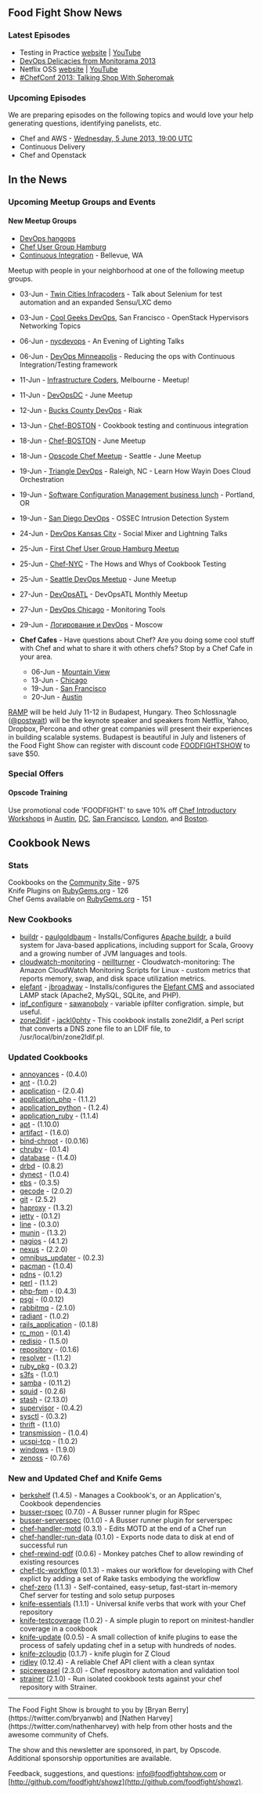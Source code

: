 Food Fight Show News
-------------------

### Latest Episodes
* Testing in Practice [website](http://foodfightshow.org/2013/05/testing-in-practice.html) | [YouTube](http://www.youtube.com/watch?v=DhcXXOIerIc)
* [DevOps Delicacies from Monitorama 2013](http://foodfightshow.org/2013/05/monitorama-2013.html)
* Netflix OSS [website](http://foodfightshow.org/2013/05/netflix-oss.html) | [YouTube](http://www.youtube.com/watch?v=A69uTnfQgB8)
* [\#ChefConf 2013:  Talking Shop With Spheromak](http://foodfightshow.org/2013/04/chefconf-2013-talking-shop-with-spheromak.html)


### Upcoming Episodes
We are preparing episodes on the following topics and would love your help generating questions, identifying panelists, etc.

* Chef and AWS - [Wednesday, 5 June 2013, 19:00 UTC](http://www.timeanddate.com/worldclock/fixedtime.html?msg=Food+Fight+Show+-+AWS&iso=20130605T15&p1=1928)
* Continuous Delivery
* Chef and Openstack

In the News
-----------


### Upcoming Meetup Groups and Events

#### New Meetup Groups 
- [DevOps hangops](http://www.meetup.com/DevOps-hangops/)
- [Chef User Group Hamburg](http://www.meetup.com/Chef-User-Group-Hamburg/)
- [Continuous Integration](http://www.meetup.com/Continuous-integration/) - Bellevue, WA

Meetup with people in your neighborhood at one of the following meetup groups.
* 03-Jun - [Twin Cities Infracoders](http://www.meetup.com/Twin-Cities-Infracoders/events/118181862/) - Talk about Selenium for test automation and an expanded Sensu/LXC demo
* 03-Jun - [Cool Geeks DevOps](http://www.meetup.com/Cool-Geeks-DevOps/events/119749612/), San Francisco - OpenStack Hypervisors Networking Topics
* 06-Jun - [nycdevops](http://www.meetup.com/nycdevops/events/121063822/) - An Evening of Lighting Talks
* 06-Jun - [DevOps Minneapolis](http://www.meetup.com/DevOps-Minneapolis/events/117096482/) - Reducing the ops with Continuous Integration/Testing framework
* 11-Jun - [Infrastructure Coders](http://www.meetup.com/Infrastructure-Coders/events/117237112/), Melbourne - Meetup!
* 11-Jun - [DevOpsDC](http://www.meetup.com/DevOpsDC/events/112312272/) - June Meetup
* 12-Jun - [Bucks County DevOps](http://www.meetup.com/Bucks-County-DevOps/events/119675632/) - Riak
* 13-Jun - [Chef-BOSTON](http://www.meetup.com/Chef-BOSTON/events/76429592/) - Cookbook testing and continuous integration
* 18-Jun - [Chef-BOSTON](http://www.meetup.com/Chef-BOSTON/events/114190842/) - June Meetup
* 18-Jun - [Opscode Chef Meetup](http://www.meetup.com/Opscode-Chef-Meetup/events/qbscvdyrjbxb/) - Seattle - June Meetup
* 19-Jun - [Triangle DevOps](http://www.meetup.com/Triangle-DevOps/events/121662952/) - Raleigh, NC - Learn How Wayin Does Cloud Orchestration
* 19-Jun - [Software Configuration Management business lunch](http://calagator.org/events/1250464265) - Portland, OR
* 19-Jun - [San Diego DevOps](http://www.meetup.com/sddevops/events/110022532/) - OSSEC Intrusion Detection System
* 24-Jun - [DevOps Kansas City](http://www.meetup.com/DevOps-Kansas-City/events/121035052/) - Social Mixer and Lightning Talks
* 25-Jun - [First Chef User Group Hamburg Meetup](http://www.meetup.com/Chef-User-Group-Hamburg/events/122050692/)
* 25-Jun - [Chef-NYC](http://www.meetup.com/Chef-NYC/events/122219772/) - The Hows and Whys of Cookbook Testing
* 25-Jun - [Seattle DevOps Meetup](http://www.meetup.com/Seattle-DevOps-Meetup-Group/events/102632382/) - June Meetup
* 27-Jun - [DevOpsATL](http://www.meetup.com/DevOpsATL/events/119242842/) - DevOpsATL Monthly Meetup
* 27-Jun - [DevOps Chicago](http://www.meetup.com/devops/events/119916312/) - Monitoring Tools
* 29-Jun - [Логирование и DevOps](http://www.meetup.com/DevOps-Moscow-in-Russian/events/120833962/) - Moscow


* **Chef Cafes** - Have questions about Chef? Are you doing some cool stuff with Chef and what to share it with others chefs?  Stop by a Chef Cafe in your area.
  * 06-Jun - [Mountain View](http://www.meetup.com/The-Bay-Area-Chef-User-Group/events/116486342/)
  * 13-Jun - [Chicago](http://www.meetup.com/Chicago-Chef-User-Group/events/dkcfndyrjbrb/)
  * 19-Jun - [San Francisco](http://www.meetup.com/The-Bay-Area-Chef-User-Group/events/111551612/)
  * 20-Jun - [Austin](http://austinchefcafe0613-eorg.eventbrite.com/)

[RAMP](http://rampconf.com/) will be held July 11-12 in Budapest, Hungary.  Theo Schlossnagle ([@postwait](http://twitter.com/postwait)) will be the keynote speaker and speakers from Netflix, Yahoo, Dropbox, Percona and other great companies will present their experiences in building scalable systems.  Budapest is beautiful in July and listeners of the Food Fight Show can register with discount code [FOODFIGHTSHOW](http://rampconf.eventbrite.com/?discount=FOODFIGHTSHOW) to save $50.

###  Special Offers

#### Opscode Training

Use promotional code 'FOODFIGHT' to save 10% off [Chef Introductory Workshops](http://opscode.eventbrite.com/) in [Austin](http://www.eventbrite.com/event/5854090743/), [DC](http://www.eventbrite.com/event/6652009339/), [San Francisco](http://www.eventbrite.com/event/6651822781/), [London](http://www.eventbrite.com/event/6824445099/eorg), and [Boston](http://www.eventbrite.com/event/6652057483/).

Cookbook News<a name="cookbooks"></a>
-------------
### Stats

Cookbooks on the [Community Site](http://community.opscode.com) - 975  
Knife Plugins on [RubyGems.org](http://rubygems.org) - 126  
Chef Gems available on [RubyGems.org](http://rubygems.org) - 151  

### New Cookbooks
* [buildr](http://community.opscode.com/cookbooks/buildr) - [paulgoldbaum](http://community.opscode.com/users/paulgoldbaum) - Installs/Configures [Apache buildr](http://buildr.apache.org/), a build system for Java-based applications, including support for Scala, Groovy and a growing number of JVM languages and tools.
* [cloudwatch-monitoring](http://community.opscode.com/cookbooks/cloudwatch-monitoring) - [neillturner](http://community.opscode.com/users/neillturner) - Cloudwatch-monitoring: The Amazon CloudWatch Monitoring Scripts for Linux - custom metrics that reports memory, swap, and disk space utilization metrics.
* [elefant](http://community.opscode.com/cookbooks/elefant) - [jbroadway](http://community.opscode.com/users/jbroadway) - Installs/configures the [Elefant CMS](http://www.elefantcms.com/) and associated LAMP stack (Apache2, MySQL, SQLite, and PHP).
* [ipf_configure](http://community.opscode.com/cookbooks/ipf_configure) - [sawanoboly](http://community.opscode.com/users/sawanoboly) - variable ipfilter configration. simple, but useful.
* [zone2ldif](http://community.opscode.com/cookbooks/zone2ldif) - [jackl0phty](http://community.opscode.com/users/jackl0phty) - This cookbook installs zone2ldif, a Perl script that converts a DNS zone file to an LDIF file, to /usr/local/bin/zone2ldif.pl.

### Updated Cookbooks
* [annoyances](http://community.opscode.com/cookbooks/annoyances) - (0.4.0)
* [ant](http://community.opscode.com/cookbooks/ant) - (1.0.2)
* [application](http://community.opscode.com/cookbooks/application) - (2.0.4)
* [application_php](http://community.opscode.com/cookbooks/application_php) - (1.1.2)
* [application_python](http://community.opscode.com/cookbooks/application_python) - (1.2.4)
* [application_ruby](http://community.opscode.com/cookbooks/application_ruby) - (1.1.4)
* [apt](http://community.opscode.com/cookbooks/apt) - (1.10.0)
* [artifact](http://community.opscode.com/cookbooks/artifact) - (1.6.0)
* [bind-chroot](http://community.opscode.com/cookbooks/bind-chroot) - (0.0.16)
* [chruby](http://community.opscode.com/cookbooks/chruby) - (0.1.4)
* [database](http://community.opscode.com/cookbooks/database) - (1.4.0)
* [drbd](http://community.opscode.com/cookbooks/drbd) - (0.8.2)
* [dynect](http://community.opscode.com/cookbooks/dynect) - (1.0.4)
* [ebs](http://community.opscode.com/cookbooks/ebs) - (0.3.5)
* [gecode](http://community.opscode.com/cookbooks/gecode) - (2.0.2)
* [git](http://community.opscode.com/cookbooks/git) - (2.5.2)
* [haproxy](http://community.opscode.com/cookbooks/haproxy) - (1.3.2)
* [jetty](http://community.opscode.com/cookbooks/jetty) - (0.1.2)
* [line](http://community.opscode.com/cookbooks/line) - (0.3.0)
* [munin](http://community.opscode.com/cookbooks/munin) - (1.3.2)
* [nagios](http://community.opscode.com/cookbooks/nagios) - (4.1.2)
* [nexus](http://community.opscode.com/cookbooks/nexus) - (2.2.0)
* [omnibus_updater](http://community.opscode.com/cookbooks/omnibus_updater) - (0.2.3)
* [pacman](http://community.opscode.com/cookbooks/pacman) - (1.0.4)
* [pdns](http://community.opscode.com/cookbooks/pdns) - (0.1.2)
* [perl](http://community.opscode.com/cookbooks/perl) - (1.1.2)
* [php-fpm](http://community.opscode.com/cookbooks/php-fpm) - (0.4.3)
* [psgi](http://community.opscode.com/cookbooks/psgi) - (0.0.12)
* [rabbitmq](http://community.opscode.com/cookbooks/rabbitmq) - (2.1.0)
* [radiant](http://community.opscode.com/cookbooks/radiant) - (1.0.2)
* [rails_application](http://community.opscode.com/cookbooks/rails_application) - (0.1.8)
* [rc_mon](http://community.opscode.com/cookbooks/rc_mon) - (0.1.4)
* [redisio](http://community.opscode.com/cookbooks/redisio) - (1.5.0)
* [repository](http://community.opscode.com/cookbooks/repository) - (0.1.6)
* [resolver](http://community.opscode.com/cookbooks/resolver) - (1.1.2)
* [ruby_pkg](http://community.opscode.com/cookbooks/ruby_pkg) - (0.3.2)
* [s3fs](http://community.opscode.com/cookbooks/s3fs) - (1.0.1)
* [samba](http://community.opscode.com/cookbooks/samba) - (0.11.2)
* [squid](http://community.opscode.com/cookbooks/squid) - (0.2.6)
* [stash](http://community.opscode.com/cookbooks/stash) - (2.13.0)
* [supervisor](http://community.opscode.com/cookbooks/supervisor) - (0.4.2)
* [sysctl](http://community.opscode.com/cookbooks/sysctl) - (0.3.2)
* [thrift](http://community.opscode.com/cookbooks/thrift) - (1.1.0)
* [transmission](http://community.opscode.com/cookbooks/transmission) - (1.0.4)
* [ucspi-tcp](http://community.opscode.com/cookbooks/ucspi-tcp) - (1.0.2)
* [windows](http://community.opscode.com/cookbooks/windows) - (1.9.0)
* [zenoss](http://community.opscode.com/cookbooks/zenoss) - (0.7.6)

### New and Updated Chef and Knife Gems

* [berkshelf](http://rubygems.org/gems/berkshelf) (1.4.5) - Manages a Cookbook's, or an Application's, Cookbook dependencies
* [busser-rspec](http://rubygems.org/gems/busser-rspec) (0.7.0) - A Busser runner plugin for RSpec
* [busser-serverspec](https://github.com/cl-lab-k/busser-serverspec) (0.1.0) - A Busser runner plugin for serverspec
* [chef-handler-motd](http://rubygems.org/gems/chef-handler-motd) (0.3.1) - Edits MOTD at the end of a Chef run
* [chef-handler-run-data](http://rubygems.org/gems/chef-handler-run-data) (0.1.0) - Exports node data to disk at end of successful run
* [chef-rewind-pdf](http://rubygems.org/gems/chef-rewind-pdf) (0.0.6) - Monkey patches Chef to allow rewinding of existing resources
* [chef-tlc-workflow](http://rubygems.org/gems/chef-tlc-workflow) (0.1.3) - makes our workflow for developing with Chef explict by adding a set of Rake tasks embodying the workflow
* [chef-zero](http://rubygems.org/gems/chef-zero) (1.1.3) - Self-contained, easy-setup, fast-start in-memory Chef server for testing and solo setup purposes
* [knife-essentials](http://rubygems.org/gems/knife-essentials) (1.1.1) - Universal knife verbs that work with your Chef repository
* [knife-testcoverage](http://rubygems.org/gems/knife-testcoverage) (1.0.2) - A simple plugin to report on minitest-handler coverage in a cookbook
* [knife-update](http://rubygems.org/gems/knife-update) (0.0.5) - A small collection of knife plugins to ease the process of safely updating chef in a setup with hundreds of nodes.
* [knife-zcloudjp](http://rubygems.org/gems/knife-zcloudjp) (0.1.7) - knife plugin for Z Cloud
* [ridley](http://rubygems.org/gems/ridley) (0.12.4) - A reliable Chef API client with a clean syntax
* [spiceweasel](http://rubygems.org/gems/spiceweasel) (2.3.0) - Chef repository automation and validation tool
* [strainer](http://rubygems.org/gems/strainer) (2.1.0) - Run isolated cookbook tests against your chef repository with Strainer.


<hr />
The Food Fight Show is brought to you by [Bryan Berry](https://twitter.com/bryanwb) and [Nathen Harvey](https://twitter.com/nathenharvey) with help from other hosts and the awesome community of Chefs.

The show and this newsletter are sponsored, in part, by Opscode.  Additional sponsorship opportunities are available.

Feedback, suggestions, and questions:  [info@foodfightshow.com](mailto:info@foodfightshow.com) or  [http://github.com/foodfight/showz](http://github.com/foodfight/showz).
